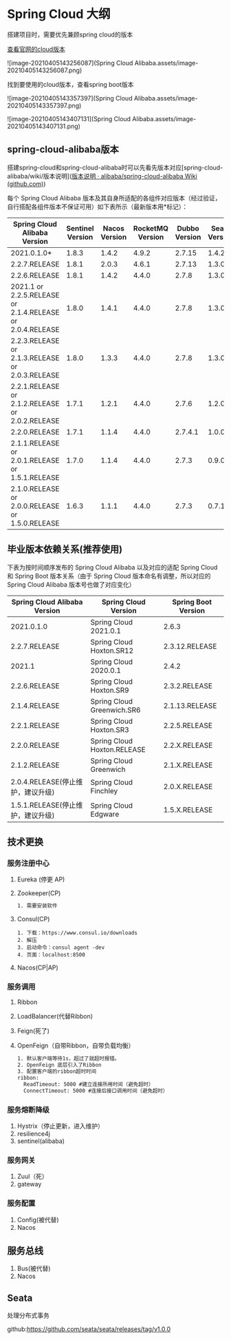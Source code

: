 # Spring Cloud 大纲

搭建项目时，需要优先兼顾spring cloud的版本

[查看官网的cloud版本](https://spring.io/projects/spring-cloud#overview)

![image-20210405143256087](Spring Cloud Alibaba.assets/image-20210405143256087.png)

找到要使用的cloud版本，查看spring boot版本

![image-20210405143357397](Spring Cloud Alibaba.assets/image-20210405143357397.png)

![image-20210405143407131](Spring Cloud Alibaba.assets/image-20210405143407131.png)

## spring-cloud-alibaba版本

搭建spring-cloud和spring-cloud-alibaba时可以先看先版本对应[spring-cloud-alibaba/wiki/版本说明]([版本说明 · alibaba/spring-cloud-alibaba Wiki (github.com)](https://github.com/alibaba/spring-cloud-alibaba/wiki/版本说明))

每个 Spring Cloud Alibaba 版本及其自身所适配的各组件对应版本（经过验证，自行搭配各组件版本不保证可用）如下表所示（最新版本用*标记）：

| Spring Cloud Alibaba Version                              | Sentinel Version | Nacos Version | RocketMQ Version | Dubbo Version | Seata Version |
| --------------------------------------------------------- | ---------------- | ------------- | ---------------- | ------------- | ------------- |
| 2021.0.1.0*                                               | 1.8.3            | 1.4.2         | 4.9.2            | 2.7.15        | 1.4.2         |
| 2.2.7.RELEASE                                             | 1.8.1            | 2.0.3         | 4.6.1            | 2.7.13        | 1.3.0         |
| 2.2.6.RELEASE                                             | 1.8.1            | 1.4.2         | 4.4.0            | 2.7.8         | 1.3.0         |
| 2021.1 or 2.2.5.RELEASE or 2.1.4.RELEASE or 2.0.4.RELEASE | 1.8.0            | 1.4.1         | 4.4.0            | 2.7.8         | 1.3.0         |
| 2.2.3.RELEASE or 2.1.3.RELEASE or 2.0.3.RELEASE           | 1.8.0            | 1.3.3         | 4.4.0            | 2.7.8         | 1.3.0         |
| 2.2.1.RELEASE or 2.1.2.RELEASE or 2.0.2.RELEASE           | 1.7.1            | 1.2.1         | 4.4.0            | 2.7.6         | 1.2.0         |
| 2.2.0.RELEASE                                             | 1.7.1            | 1.1.4         | 4.4.0            | 2.7.4.1       | 1.0.0         |
| 2.1.1.RELEASE or 2.0.1.RELEASE or 1.5.1.RELEASE           | 1.7.0            | 1.1.4         | 4.4.0            | 2.7.3         | 0.9.0         |
| 2.1.0.RELEASE or 2.0.0.RELEASE or 1.5.0.RELEASE           | 1.6.3            | 1.1.1         | 4.4.0            | 2.7.3         | 0.7.1         |

## 毕业版本依赖关系(推荐使用)

下表为按时间顺序发布的 Spring Cloud Alibaba 以及对应的适配 Spring Cloud 和 Spring Boot 版本关系（由于 Spring Cloud 版本命名有调整，所以对应的 Spring Cloud Alibaba 版本号也做了对应变化）

| Spring Cloud Alibaba Version      | Spring Cloud Version        | Spring Boot Version |
| --------------------------------- | --------------------------- | ------------------- |
| 2021.0.1.0                        | Spring Cloud 2021.0.1       | 2.6.3               |
| 2.2.7.RELEASE                     | Spring Cloud Hoxton.SR12    | 2.3.12.RELEASE      |
| 2021.1                            | Spring Cloud 2020.0.1       | 2.4.2               |
| 2.2.6.RELEASE                     | Spring Cloud Hoxton.SR9     | 2.3.2.RELEASE       |
| 2.1.4.RELEASE                     | Spring Cloud Greenwich.SR6  | 2.1.13.RELEASE      |
| 2.2.1.RELEASE                     | Spring Cloud Hoxton.SR3     | 2.2.5.RELEASE       |
| 2.2.0.RELEASE                     | Spring Cloud Hoxton.RELEASE | 2.2.X.RELEASE       |
| 2.1.2.RELEASE                     | Spring Cloud Greenwich      | 2.1.X.RELEASE       |
| 2.0.4.RELEASE(停止维护，建议升级) | Spring Cloud Finchley       | 2.0.X.RELEASE       |
| 1.5.1.RELEASE(停止维护，建议升级) | Spring Cloud Edgware        | 1.5.X.RELEASE       |



## 技术更换

### 服务注册中心

1. Eureka (停更 AP)

2. Zookeeper(CP)

   ```txt
   1. 需要安装软件
   ```

3. Consul(CP)

   ```tet
   1. 下载：https://www.consul.io/downloads
   2. 解压
   3. 启动命令：consul agent -dev
   4. 页面：localhost:8500
   ```

4. Nacos(CP|AP)

### 服务调用

1. Ribbon 

2. LoadBalancer(代替Ribbon)

3. Feign(死了)

4. OpenFeign（自带Ribbon，自带负载均衡）

   ```txt
   1. 默认客户端等待1s，超过了就超时报错。
   2. OpenFeign 底层引入了Ribbon
   3. 配置客户端的ribbon超时时间
   ribbon:
     ReadTimeout: 5000 #建立连接所用时间（避免超时）
     ConnectTimeout: 5000 #连接后接口调用时间（避免超时）
   ```

   

### 服务熔断降级

1. Hystrix（停止更新，进入维护）
2. resilience4j
3. sentinel(alibaba)

### 服务网关

1. Zuul（死）
2. gateway

### 服务配置

1. Config(被代替)
2. Nacos

## 服务总线

1. Bus(被代替)
2. Nacos

## Seata 

处理分布式事务

github:https://github.com/seata/seata/releases/tag/v1.0.0

